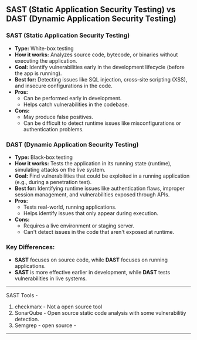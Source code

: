 ## SAST (Static Application Security Testing) vs DAST (Dynamic Application Security Testing)

### SAST (Static Application Security Testing)
- **Type:** White-box testing
- **How it works:** Analyzes source code, bytecode, or binaries without executing the application.
- **Goal:** Identify vulnerabilities early in the development lifecycle (before the app is running).
- **Best for:** Detecting issues like SQL injection, cross-site scripting (XSS), and insecure configurations in the code.
- **Pros:**
  - Can be performed early in development.
  - Helps catch vulnerabilities in the codebase.
- **Cons:**
  - May produce false positives.
  - Can be difficult to detect runtime issues like misconfigurations or authentication problems.

### DAST (Dynamic Application Security Testing)
- **Type:** Black-box testing
- **How it works:** Tests the application in its running state (runtime), simulating attacks on the live system.
- **Goal:** Find vulnerabilities that could be exploited in a running application (e.g., during a penetration test).
- **Best for:** Identifying runtime issues like authentication flaws, improper session management, and vulnerabilities exposed through APIs.
- **Pros:**
  - Tests real-world, running applications.
  - Helps identify issues that only appear during execution.
- **Cons:**
  - Requires a live environment or staging server.
  - Can't detect issues in the code that aren't exposed at runtime.

### Key Differences:
- **SAST** focuses on source code, while **DAST** focuses on running applications.
- **SAST** is more effective earlier in development, while **DAST** tests vulnerabilities in live systems.

---

SAST Tools -
1) checkmarx - Not a open source tool
2) SonarQube - Open source static code analysis with some vulnerabilitiy detection.
3) Semgrep - open source -

---




